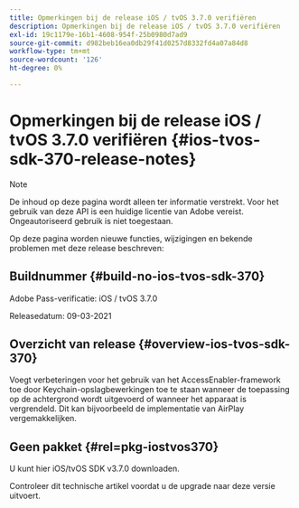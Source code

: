```yaml
---
title: Opmerkingen bij de release iOS / tvOS 3.7.0 verifiëren
description: Opmerkingen bij de release iOS / tvOS 3.7.0 verifiëren
exl-id: 19c1179e-16b1-4608-954f-25b0980d7ad9
source-git-commit: d982beb16ea0db29f41d0257d8332fd4a07a84d8
workflow-type: tm+mt
source-wordcount: '126'
ht-degree: 0%

---
```


# Opmerkingen bij de release iOS / tvOS 3.7.0 verifiëren {#ios-tvos-sdk-370-release-notes}

>[!NOTE]
>
>De inhoud op deze pagina wordt alleen ter informatie verstrekt. Voor het gebruik van deze API is een huidige licentie van Adobe vereist. Ongeautoriseerd gebruik is niet toegestaan.

Op deze pagina worden nieuwe functies, wijzigingen en bekende problemen met deze release beschreven:

## Buildnummer {#build-no-ios-tvos-sdk-370}

Adobe Pass-verificatie: iOS / tvOS 3.7.0

Releasedatum: 09-03-2021



## Overzicht van release {#overview-ios-tvos-sdk-370}

Voegt verbeteringen voor het gebruik van het AccessEnabler-framework toe door Keychain-opslagbewerkingen toe te staan wanneer de toepassing op de achtergrond wordt uitgevoerd of wanneer het apparaat is vergrendeld. Dit kan bijvoorbeeld de implementatie van AirPlay vergemakkelijken.

## Geen pakket {#rel=pkg-iostvos370}

U kunt hier iOS/tvOS SDK v3.7.0 downloaden.

Controleer dit technische artikel voordat u de upgrade naar deze versie uitvoert.
